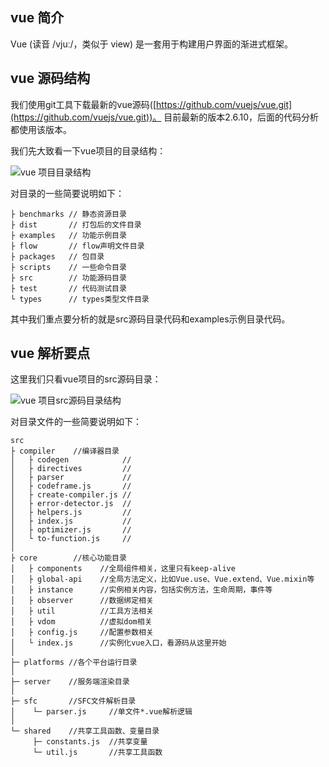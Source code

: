## vue 简介
Vue (读音 /vjuː/，类似于 view) 是一套用于构建用户界面的渐进式框架。

## vue 源码结构
我们使用git工具下载最新的vue源码([https://github.com/vuejs/vue.git](https://github.com/vuejs/vue.git))。 目前最新的版本2.6.10，后面的代码分析都使用该版本。 

我们先大致看一下vue项目的目录结构： 

![vue 项目目录结构](/assets/attachment/others/1.vue-source-reading/images/vue-1-1.png) 

对目录的一些简要说明如下： 

```
├ benchmarks // 静态资源目录
├ dist       // 打包后的文件目录
├ examples   // 功能示例目录
├ flow       // flow声明文件目录
├ packages   // 包目录
├ scripts    // 一些命令目录 
├ src        // 功能源码目录 
├ test       // 代码测试目录
└ types      // types类型文件目录 
``` 

其中我们重点要分析的就是src源码目录代码和examples示例目录代码。

## vue 解析要点
这里我们只看vue项目的src源码目录： 

![vue 项目src源码目录结构](/assets/attachment/others/1.vue-source-reading/images/vue-1-2.png) 

对目录文件的一些简要说明如下： 

```
src
├ compiler    //编译器目录
│   ├ codegen            //
│   ├ directives         //
│   ├ parser             //
│   ├ codeframe.js       //
│   ├ create-compiler.js //
│   ├ error-detector.js  //
│   ├ helpers.js         //
│   ├ index.js           //
│   ├ optimizer.js       //
│   └ to-function.js     //
│
├ core        //核心功能目录
│   ├ components    //全局组件相关，这里只有keep-alive
│   ├ global-api    //全局方法定义，比如Vue.use、Vue.extend、Vue.mixin等
│   ├ instance      //实例相关内容，包括实例方法，生命周期，事件等
│   ├ observer      //数据绑定相关
│   ├ util          //工具方法相关
│   ├ vdom          //虚拟dom相关
│   ├ config.js     //配置参数相关
│   └ index.js      //实例化vue入口，看源码从这里开始
│
├─ platforms //各个平台运行目录
│
├─ server    //服务端渲染目录
│
├─ sfc       //SFC文件解析目录
│    └─ parser.js     //单文件*.vue解析逻辑
│
└─ shared    //共享工具函数、变量目录
     ├─ constants.js  //共享变量
     └─ util.js       //共享工具函数
```
